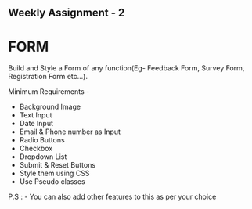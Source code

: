 ## Weekly Assignment - 2
# FORM
Build and Style a Form of any function(Eg- Feedback Form, Survey Form, Registration Form etc...).

Minimum Requirements -

- Background Image
- Text Input
- Date Input
- Email & Phone number as Input
- Radio Buttons
- Checkbox
- Dropdown List
- Submit & Reset Buttons
- Style them using CSS
- Use Pseudo classes

P.S : - You can also add other features to this as per your choice
